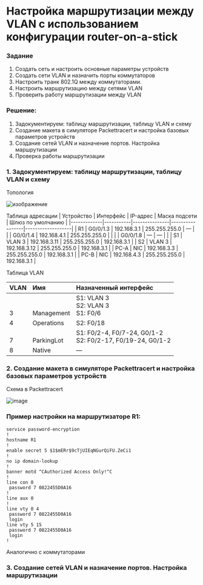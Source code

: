 # **Настройка маршрутизации между VLAN с использованием конфигурации router-on-a-stick**

### **Задание**
1. Создать сеть и настроить основные параметры устройств
2. Создать сети VLAN и назначить порты коммутаторов
3. Настроить транк 802.1Q между коммутаторами.
4. Настроить маршрутизацию между сетями VLAN
5. Проверить работу маршрутизации между VLAN

### **Решение:**
1. Задокументируем: таблицу маршрутизации, таблицу VLAN и схему
2. Создание макета в симуляторе Packettracert и настройка базовых параметров устройств
3. Создание сетей VLAN и назначение портов. Настройка маршрутизации
4. Проверка работы маршрутизации

### **1. Задокументируем: таблицу маршрутизации, таблицу VLAN и схему**
Топология

![изображение](https://user-images.githubusercontent.com/39755453/110473263-296e2700-8100-11eb-882f-aeb17d85ff76.png)

Таблица адресации
|  Устройство | Интерфейс | IP-адрес      | Маска подсети   | Шлюз по умолчанию |
|-------------|-----------|---------------|-----------------|-------------------|
| R1          | G0/0/1.3  | 192.168.3.1   | 255.255.255.0   | —                 |
|             | G0/0/1.4  | 192.168.4.1   | 255.255.255.0   |                   |
|             | G0/0/1.8  | —             | —               |                   |
| S1          | VLAN 3    | 192.168.3.11  | 255.255.255.0   | 192.168.3.1       |
| S2          | VLAN 3    | 192.168.3.12  | 255.255.255.0   | 192.168.3.1       |
| PC-A        | NIC       | 192.168.3.3   | 255.255.255.0   | 192.168.3.1       |
| PC-B        | NIC       | 192.168.4.3   | 255.255.255.0   | 192.168.3.1       |

Таблица VLAN

|  VLAN       | Имя         | Назначенный интерфейс          |
|:------------|:------------|:-------------------------------|
|<br><br> 3               |<br><br>  Management    | S1: VLAN 3 <br> S2: VLAN 3 <br>  S1: F0/6|
| 4           | Operations  | S2: F0/18                      |
|<br> 7             |<br> ParkingLot              | S1: F0/2-4, F0/7-24, G0/1-2 <br> S2: F0/2-17, F0/19-24, G0/1-2    |
| 8           | Native      | —                              |

### **2. Создание макета в симуляторе Packettracert и настройка базовых параметров устройств**
Схема в Packettracert

![image](https://user-images.githubusercontent.com/39755453/110502572-22a1dd00-811d-11eb-92e6-479856f262dd.png)

###  Пример настройки на маршрутизаторе R1:

```
service password-encryption
!
hostname R1
!
enable secret 5 $1$mERr$9cTjUIEqNGurQiFU.ZeCi1
!
no ip domain-lookup
!
banner motd ^CAuthorized Access Only!^C
!
line con 0
 password 7 0822455D0A16
!
line aux 0
!
line vty 0 4
 password 7 0822455D0A16
 login
line vty 5 15
 password 7 0822455D0A16
 login
!
```

Аналогично с коммутаторами

### **3. Создание сетей VLAN и назначение портов. Настройка маршрутизации**
